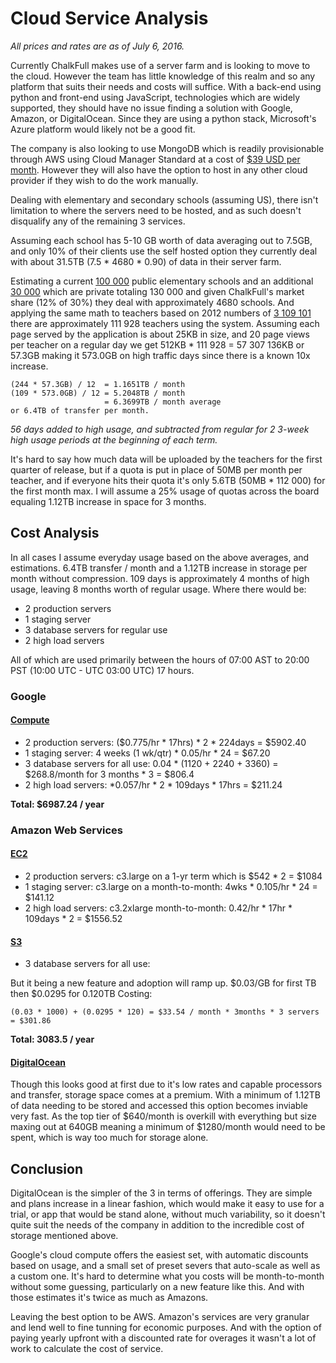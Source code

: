 # Cloud Service Analysis

_All prices and rates are as of July 6, 2016._

Currently ChalkFull makes use of a server farm and is looking to move to the cloud. However the team has little knowledge of this realm and so any platform that suits their needs and costs will suffice. With a back-end using python and front-end using JavaScript, technologies which are widely supported, they should have no issue finding a solution with Google, Amazon, or DigitalOcean. Since they are using a python stack, Microsoft's Azure platform would likely not be a good fit.

The company is also looking to use MongoDB which is readily provisionable through AWS using Cloud Manager Standard at a cost of [$39 USD per month][1]. However they will also have the option to host in any other cloud provider if they wish to do the work manually. 

Dealing with elementary and secondary schools (assuming US), there isn't limitation to where the servers need to be hosted, and as such doesn't disqualify any of the remaining 3 services.

Assuming each school has 5-10 GB worth of data averaging out to 7.5GB, and only 10% of their clients use the self hosted option they currently deal with about 31.5TB (7.5 * 4680 * 0.90) of data in their server farm. 

Estimating a current [100 000][2] public elementary schools and an additional [30 000][2] which are private totaling 130 000 and given ChalkFull's market share (12% of 30%) they deal with approximately 4680 schools. And applying the same math to teachers based on 2012 numbers of [3 109 101][3] there are approximately 111 928 teachers using the system. Assuming each page served by the application is about 25KB in size, and 20 page views per teacher on a regular day we get 512KB * 111 928 = 57 307 136KB or 57.3GB making it 573.0GB on high traffic days since there is a known 10x increase.

    (244 * 57.3GB) / 12  = 1.1651TB / month
    (109 * 573.0GB) / 12 = 5.2048TB / month
                         = 6.3699TB / month average
    or 6.4TB of transfer per month.
    
_56 days added to high usage, and subtracted from regular for 2 3-week high usage periods at the beginning of each term._

It's hard to say how much data will be uploaded by the teachers for the first quarter of release, but if a quota is put in place of 50MB per month per teacher, and if everyone hits their quota it's only 5.6TB (50MB * 112 000) for the first month max.
I will assume a 25% usage of quotas across the board equaling 1.12TB increase in space for 3 months.

## Cost Analysis

In all cases I assume everyday usage based on the above averages, and estimations. 6.4TB transfer / month and a 1.12TB increase in storage per month without compression. 109 days is approximately 4 months of high usage, leaving 8 months worth of regular usage. Where there would be: 

* 2 production servers 
* 1 staging server 
* 3 database servers for regular use 
* 2 high load servers

All of which are used primarily between the hours of 07:00 AST to 20:00 PST (10:00 UTC - UTC 03:00 UTC) 17 hours.

### Google
#### [Compute][5]

* 2 production servers: ($0.775/hr * 17hrs) * 2 * 224days = $5902.40
* 1 staging server: 4 weeks (1 wk/qtr) * 0.05/hr * 24 = $67.20
* 3 database servers for all use: 0.04 * (1120 + 2240 + 3360) = $268.8/month for 3 months * 3 = $806.4
* 2 high load servers: *0.057/hr * 2 * 109days * 17hrs = $211.24

__Total: $6987.24 / year__

### Amazon Web Services
#### [EC2][7]

* 2 production servers: c3.large on a 1-yr term which is $542 * 2 = $1084
* 1 staging server: c3.large on a month-to-month: 4wks * 0.105/hr * 24 = $141.12
* 2 high load servers: c3.2xlarge month-to-month: 0.42/hr * 17hr * 109days * 2 = $1556.52

#### [S3][8]
* 3 database servers for all use: 

But it being a new feature and adoption will ramp up. $0.03/GB for first TB then $0.0295 for 0.120TB Costing:

    (0.03 * 1000) + (0.0295 * 120) = $33.54 / month * 3months * 3 servers = $301.86

__Total: 3083.5 / year__

#### [DigitalOcean][9]

Though this looks good at first due to it's low rates and capable processors and transfer, storage space comes at a premium. With a minimum of 1.12TB of data needing to be stored and accessed this option becomes inviable very fast. As the top tier of $640/month is overkill with everything but size maxing out at 640GB meaning a minimum of $1280/month would need to be spent, which is way too much for storage alone. 

## Conclusion

DigitalOcean is the simpler of the 3 in terms of offerings. They are simple and plans
increase in a linear fashion, which would make it easy to use for a trial, or app that would be stand alone, without much variability, so it doesn't quite suit the needs of the company in addition to the incredible cost of storage mentioned above.

Google's cloud compute offers the easiest set, with automatic discounts based on usage, and a small set of preset severs that auto-scale as well as a custom one. It's hard to determine what you costs will be month-to-month without some guessing, particularly on a new feature like this. And with those estimates it's twice as much as Amazons.

Leaving the best option to be AWS. Amazon's services are very granular and lend well to fine tunning for economic purposes. And with the option of paying yearly upfront with a discounted rate for overages it wasn't a lot of work to calculate the cost of service.


[1]: https://www.mongodb.com/cloud
[2]: https://nces.ed.gov/fastfacts/display.asp?id=84
[3]: http://nces.ed.gov/programs/digest/d14/tables/dt14_208.30.asp?current=yes
[4]: http://www.free-webhosts.com/bandwidth-calculator.php
[5]: https://cloud.google.com/compute/
[7]: https://aws.amazon.com/ec2/pricing/
[8]: https://aws.amazon.com/s3/pricing/
[9]: https://www.digitalocean.com/pricing/
